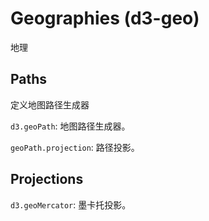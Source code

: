 # Geographies (d3-geo)

地理

## Paths

定义地图路径生成器

`d3.geoPath`: 地图路径生成器。

`geoPath.projection`: 路径投影。


## Projections

`d3.geoMercator`: 墨卡托投影。